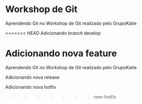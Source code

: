 # Workshop de Git
Aprendendo Git no Workshop de Git realizado pelo GrupoKatie

<<<<<<< HEAD
Adicionando branch develop

Adicionando nova feature
=======
Aprendendo Git no Workshop de Git realizado pelo GrupoKatie

Adicionando nova release

Adicionando nova hotfix
>>>>>>> new-hotfix

